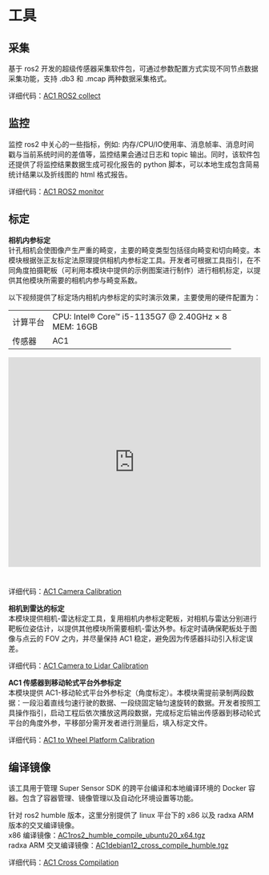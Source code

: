 # 工具  
## 采集  
基于 ros2 开发的超级传感器采集软件包，可通过参数配置方式实现不同节点数据采集功能，支持 .db3 和 .mcap 两种数据采集格式。  

详细代码：[AC1 ROS2 collect](http://10.10.0.20/super_sensor_sdk/ros2_sdk/rs_collect)  

## 监控  
监控 ros2 中关心的一些指标，例如: 内存/CPU/IO使用率、消息帧率、消息时间戳与当前系统时间的差值等，监控结果会通过日志和 topic 输出。同时，该软件包还提供了将监控结果数据生成可视化报告的 python 脚本，可以本地生成包含简易统计结果以及折线图的 html 格式报告。  

详细代码：[AC1 ROS2 monitor](http://gitlab.robosense.cn/super_sensor_sdk/ros2_sdk/rs_monitor/-/tree/main)  

## 标定  
**相机内参标定**  
针孔相机会使图像产生严重的畸变，主要的畸变类型包括径向畸变和切向畸变。本模块根据张正友标定法原理提供相机内参标定工具。开发者可根据工具指引，在不同角度拍摄靶板（可利用本模块中提供的示例图案进行制作）进行相机标定，以提供其他模块所需要的相机内参与畸变系数。 
 
以下视频提供了标定场内相机内参标定的实时演示效果，主要使用的硬件配置为：  

<div class="wy-table-responsive">
    <table class="docutils align-default">
        <tbody>
            <tr class="row-even">
                <td>计算平台</td>
                <td>CPU: Intel® Core™ i5-1135G7 @ 2.40GHz × 8 <br> MEM: 16GB</td>
            </tr>
            <tr class="row-odd">
                <td>传感器</td>
                <td>AC1</td>
            </tr>
        </tbody>
    </table>
</div>  
<iframe style="margin-bottom: 24px;" width="100%" height="418" src="https://cdn.robosense.cn/AC1camera_intrinsics_calib.mp4" frameborder="0" allowfullscreen></iframe>  

详细代码：[AC1 Camera Calibration](http://gitlab.robosense.cn/super_sensor_sdk/ros2_sdk/calibration/-/tree/main)   

**相机到雷达的标定**  
本模块提供相机-雷达标定工具，复用相机内参标定靶板，对相机与雷达分别进行靶板位姿估计，以提供其他模块所需要相机-雷达外参。标定时请确保靶板处于图像与点云的 FOV 之内，并尽量保持 AC1 稳定，避免因为传感器抖动引入标定误差。  

详细代码：[AC1 Camera to Lidar Calibration](http://gitlab.robosense.cn/super_sensor_sdk/ros2_sdk/calibration/-/tree/main)   

**AC1 传感器到移动轮式平台外参标定**  
本模块提供 AC1-移动轮式平台外参标定（角度标定）。本模块需提前录制两段数据：一段沿着直线匀速行驶的数据、一段绕固定轴匀速旋转的数据。开发者按照工具操作指引，启动工程后依次播放这两段数据，完成标定后输出传感器到移动轮式平台的角度外参，平移部分需开发者进行测量后，填入标定文件。  

详细代码：[AC1 to Wheel Platform Calibration](http://gitlab.robosense.cn/super_sensor_sdk/ros2_sdk/calibration/-/tree/main)   

## 编译镜像  
该工具用于管理 Super Sensor SDK 的跨平台编译和本地编译环境的 Docker 容器。包含了容器管理、镜像管理以及自动化环境设置等功能。  

针对 ros2 humble 版本，这里分别提供了 linux 平台下的 x86 以及 radxa ARM 版本的交叉编译镜像。  
x86 编译镜像：[AC1ros2_humble_compile_ubuntu20_x64.tgz](https://cdn.robosense.cn/AC1ros2_humble_compile_ubuntu20_x64.tgz)  
radxa ARM 交叉编译镜像：[AC1debian12_cross_compile_humble.tgz](https://cdn.robosense.cn/AC1debian12_cross_compile_humble.tgz)  

详细代码：[AC1 Cross Compilation](http://10.10.0.20/super_sensor_sdk/ros2_sdk/sdk_infra/-/tree/main/tools/cross_compilation)  